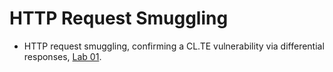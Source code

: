 # HTTP Request Smuggling

- HTTP request smuggling, confirming a CL.TE vulnerability via differential responses, [Lab 01](./Lab%2001/README.md).
